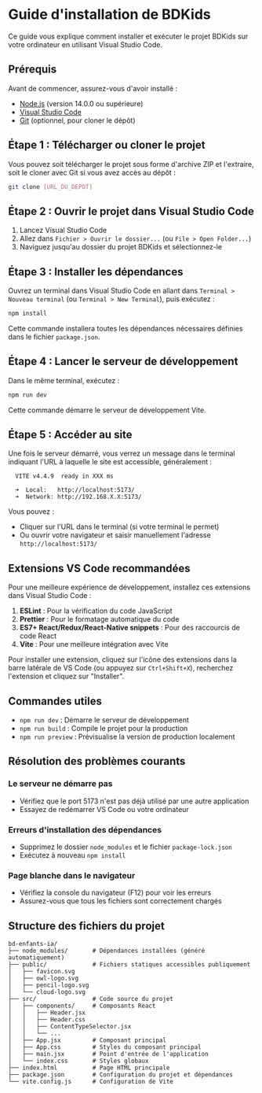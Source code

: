 # Guide d'installation de BDKids

Ce guide vous explique comment installer et exécuter le projet BDKids sur votre ordinateur en utilisant Visual Studio Code.

## Prérequis

Avant de commencer, assurez-vous d'avoir installé :

- [Node.js](https://nodejs.org/) (version 14.0.0 ou supérieure)
- [Visual Studio Code](https://code.visualstudio.com/)
- [Git](https://git-scm.com/) (optionnel, pour cloner le dépôt)

## Étape 1 : Télécharger ou cloner le projet

Vous pouvez soit télécharger le projet sous forme d'archive ZIP et l'extraire, soit le cloner avec Git si vous avez accès au dépôt :

```bash
git clone [URL_DU_DEPOT]
```

## Étape 2 : Ouvrir le projet dans Visual Studio Code

1. Lancez Visual Studio Code
2. Allez dans `Fichier > Ouvrir le dossier...` (ou `File > Open Folder...`)
3. Naviguez jusqu'au dossier du projet BDKids et sélectionnez-le

## Étape 3 : Installer les dépendances

Ouvrez un terminal dans Visual Studio Code en allant dans `Terminal > Nouveau terminal` (ou `Terminal > New Terminal`), puis exécutez :

```bash
npm install
```

Cette commande installera toutes les dépendances nécessaires définies dans le fichier `package.json`.

## Étape 4 : Lancer le serveur de développement

Dans le même terminal, exécutez :

```bash
npm run dev
```

Cette commande démarre le serveur de développement Vite.

## Étape 5 : Accéder au site

Une fois le serveur démarré, vous verrez un message dans le terminal indiquant l'URL à laquelle le site est accessible, généralement :

```
  VITE v4.4.9  ready in XXX ms

  ➜  Local:   http://localhost:5173/
  ➜  Network: http://192.168.X.X:5173/
```

Vous pouvez :
- Cliquer sur l'URL dans le terminal (si votre terminal le permet)
- Ou ouvrir votre navigateur et saisir manuellement l'adresse `http://localhost:5173/`

## Extensions VS Code recommandées

Pour une meilleure expérience de développement, installez ces extensions dans Visual Studio Code :

1. **ESLint** : Pour la vérification du code JavaScript
2. **Prettier** : Pour le formatage automatique du code
3. **ES7+ React/Redux/React-Native snippets** : Pour des raccourcis de code React
4. **Vite** : Pour une meilleure intégration avec Vite

Pour installer une extension, cliquez sur l'icône des extensions dans la barre latérale de VS Code (ou appuyez sur `Ctrl+Shift+X`), recherchez l'extension et cliquez sur "Installer".

## Commandes utiles

- `npm run dev` : Démarre le serveur de développement
- `npm run build` : Compile le projet pour la production
- `npm run preview` : Prévisualise la version de production localement

## Résolution des problèmes courants

### Le serveur ne démarre pas
- Vérifiez que le port 5173 n'est pas déjà utilisé par une autre application
- Essayez de redémarrer VS Code ou votre ordinateur

### Erreurs d'installation des dépendances
- Supprimez le dossier `node_modules` et le fichier `package-lock.json`
- Exécutez à nouveau `npm install`

### Page blanche dans le navigateur
- Vérifiez la console du navigateur (F12) pour voir les erreurs
- Assurez-vous que tous les fichiers sont correctement chargés

## Structure des fichiers du projet

```
bd-enfants-ia/
├── node_modules/       # Dépendances installées (généré automatiquement)
├── public/             # Fichiers statiques accessibles publiquement
│   ├── favicon.svg
│   ├── owl-logo.svg
│   ├── pencil-logo.svg
│   └── cloud-logo.svg
├── src/                # Code source du projet
│   ├── components/     # Composants React
│   │   ├── Header.jsx
│   │   ├── Header.css
│   │   ├── ContentTypeSelector.jsx
│   │   └── ...
│   ├── App.jsx         # Composant principal
│   ├── App.css         # Styles du composant principal
│   ├── main.jsx        # Point d'entrée de l'application
│   └── index.css       # Styles globaux
├── index.html          # Page HTML principale
├── package.json        # Configuration du projet et dépendances
└── vite.config.js      # Configuration de Vite
```
